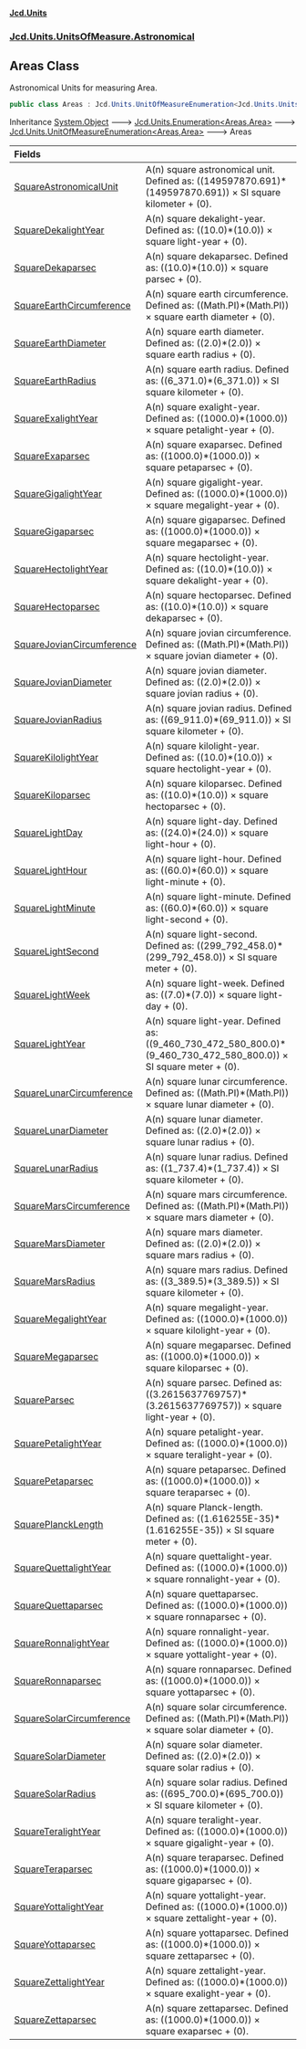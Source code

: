 #### [Jcd.Units](index.md 'index')
### [Jcd.Units.UnitsOfMeasure.Astronomical](Jcd.Units.UnitsOfMeasure.Astronomical.md 'Jcd.Units.UnitsOfMeasure.Astronomical')

## Areas Class

Astronomical Units for measuring Area.

```csharp
public class Areas : Jcd.Units.UnitOfMeasureEnumeration<Jcd.Units.UnitsOfMeasure.Astronomical.Areas, Jcd.Units.UnitTypes.Area>
```

Inheritance [System.Object](https://docs.microsoft.com/en-us/dotnet/api/System.Object 'System.Object') &#129106; [Jcd.Units.Enumeration&lt;](Enumeration_TEnumeration,T_.md 'Jcd.Units.Enumeration<TEnumeration,T>')[Areas](Areas.md 'Jcd.Units.UnitsOfMeasure.Astronomical.Areas')[,](Enumeration_TEnumeration,T_.md 'Jcd.Units.Enumeration<TEnumeration,T>')[Area](Area.md 'Jcd.Units.UnitTypes.Area')[&gt;](Enumeration_TEnumeration,T_.md 'Jcd.Units.Enumeration<TEnumeration,T>') &#129106; [Jcd.Units.UnitOfMeasureEnumeration&lt;](UnitOfMeasureEnumeration_TEnumeration,T_.md 'Jcd.Units.UnitOfMeasureEnumeration<TEnumeration,T>')[Areas](Areas.md 'Jcd.Units.UnitsOfMeasure.Astronomical.Areas')[,](UnitOfMeasureEnumeration_TEnumeration,T_.md 'Jcd.Units.UnitOfMeasureEnumeration<TEnumeration,T>')[Area](Area.md 'Jcd.Units.UnitTypes.Area')[&gt;](UnitOfMeasureEnumeration_TEnumeration,T_.md 'Jcd.Units.UnitOfMeasureEnumeration<TEnumeration,T>') &#129106; Areas

| Fields | |
| :--- | :--- |
| [SquareAstronomicalUnit](Areas.SquareAstronomicalUnit.md 'Jcd.Units.UnitsOfMeasure.Astronomical.Areas.SquareAstronomicalUnit') | A(n) square astronomical unit. Defined as: ((149597870.691)*(149597870.691)) × SI square kilometer + (0). |
| [SquareDekalightYear](Areas.SquareDekalightYear.md 'Jcd.Units.UnitsOfMeasure.Astronomical.Areas.SquareDekalightYear') | A(n) square dekalight-year. Defined as: ((10.0)*(10.0)) × square light-year + (0). |
| [SquareDekaparsec](Areas.SquareDekaparsec.md 'Jcd.Units.UnitsOfMeasure.Astronomical.Areas.SquareDekaparsec') | A(n) square dekaparsec. Defined as: ((10.0)*(10.0)) × square parsec + (0). |
| [SquareEarthCircumference](Areas.SquareEarthCircumference.md 'Jcd.Units.UnitsOfMeasure.Astronomical.Areas.SquareEarthCircumference') | A(n) square earth circumference. Defined as: ((Math.PI)*(Math.PI)) × square earth diameter + (0). |
| [SquareEarthDiameter](Areas.SquareEarthDiameter.md 'Jcd.Units.UnitsOfMeasure.Astronomical.Areas.SquareEarthDiameter') | A(n) square earth diameter. Defined as: ((2.0)*(2.0)) × square earth radius + (0). |
| [SquareEarthRadius](Areas.SquareEarthRadius.md 'Jcd.Units.UnitsOfMeasure.Astronomical.Areas.SquareEarthRadius') | A(n) square earth radius. Defined as: ((6_371.0)*(6_371.0)) × SI square kilometer + (0). |
| [SquareExalightYear](Areas.SquareExalightYear.md 'Jcd.Units.UnitsOfMeasure.Astronomical.Areas.SquareExalightYear') | A(n) square exalight-year. Defined as: ((1000.0)*(1000.0)) × square petalight-year + (0). |
| [SquareExaparsec](Areas.SquareExaparsec.md 'Jcd.Units.UnitsOfMeasure.Astronomical.Areas.SquareExaparsec') | A(n) square exaparsec. Defined as: ((1000.0)*(1000.0)) × square petaparsec + (0). |
| [SquareGigalightYear](Areas.SquareGigalightYear.md 'Jcd.Units.UnitsOfMeasure.Astronomical.Areas.SquareGigalightYear') | A(n) square gigalight-year. Defined as: ((1000.0)*(1000.0)) × square megalight-year + (0). |
| [SquareGigaparsec](Areas.SquareGigaparsec.md 'Jcd.Units.UnitsOfMeasure.Astronomical.Areas.SquareGigaparsec') | A(n) square gigaparsec. Defined as: ((1000.0)*(1000.0)) × square megaparsec + (0). |
| [SquareHectolightYear](Areas.SquareHectolightYear.md 'Jcd.Units.UnitsOfMeasure.Astronomical.Areas.SquareHectolightYear') | A(n) square hectolight-year. Defined as: ((10.0)*(10.0)) × square dekalight-year + (0). |
| [SquareHectoparsec](Areas.SquareHectoparsec.md 'Jcd.Units.UnitsOfMeasure.Astronomical.Areas.SquareHectoparsec') | A(n) square hectoparsec. Defined as: ((10.0)*(10.0)) × square dekaparsec + (0). |
| [SquareJovianCircumference](Areas.SquareJovianCircumference.md 'Jcd.Units.UnitsOfMeasure.Astronomical.Areas.SquareJovianCircumference') | A(n) square jovian circumference. Defined as: ((Math.PI)*(Math.PI)) × square jovian diameter + (0). |
| [SquareJovianDiameter](Areas.SquareJovianDiameter.md 'Jcd.Units.UnitsOfMeasure.Astronomical.Areas.SquareJovianDiameter') | A(n) square jovian diameter. Defined as: ((2.0)*(2.0)) × square jovian radius + (0). |
| [SquareJovianRadius](Areas.SquareJovianRadius.md 'Jcd.Units.UnitsOfMeasure.Astronomical.Areas.SquareJovianRadius') | A(n) square jovian radius. Defined as: ((69_911.0)*(69_911.0)) × SI square kilometer + (0). |
| [SquareKilolightYear](Areas.SquareKilolightYear.md 'Jcd.Units.UnitsOfMeasure.Astronomical.Areas.SquareKilolightYear') | A(n) square kilolight-year. Defined as: ((10.0)*(10.0)) × square hectolight-year + (0). |
| [SquareKiloparsec](Areas.SquareKiloparsec.md 'Jcd.Units.UnitsOfMeasure.Astronomical.Areas.SquareKiloparsec') | A(n) square kiloparsec. Defined as: ((10.0)*(10.0)) × square hectoparsec + (0). |
| [SquareLightDay](Areas.SquareLightDay.md 'Jcd.Units.UnitsOfMeasure.Astronomical.Areas.SquareLightDay') | A(n) square light-day. Defined as: ((24.0)*(24.0)) × square light-hour + (0). |
| [SquareLightHour](Areas.SquareLightHour.md 'Jcd.Units.UnitsOfMeasure.Astronomical.Areas.SquareLightHour') | A(n) square light-hour. Defined as: ((60.0)*(60.0)) × square light-minute + (0). |
| [SquareLightMinute](Areas.SquareLightMinute.md 'Jcd.Units.UnitsOfMeasure.Astronomical.Areas.SquareLightMinute') | A(n) square light-minute. Defined as: ((60.0)*(60.0)) × square light-second + (0). |
| [SquareLightSecond](Areas.SquareLightSecond.md 'Jcd.Units.UnitsOfMeasure.Astronomical.Areas.SquareLightSecond') | A(n) square light-second. Defined as: ((299_792_458.0)*(299_792_458.0)) × SI square meter + (0). |
| [SquareLightWeek](Areas.SquareLightWeek.md 'Jcd.Units.UnitsOfMeasure.Astronomical.Areas.SquareLightWeek') | A(n) square light-week. Defined as: ((7.0)*(7.0)) × square light-day + (0). |
| [SquareLightYear](Areas.SquareLightYear.md 'Jcd.Units.UnitsOfMeasure.Astronomical.Areas.SquareLightYear') | A(n) square light-year. Defined as: ((9_460_730_472_580_800.0)*(9_460_730_472_580_800.0)) × SI square meter + (0). |
| [SquareLunarCircumference](Areas.SquareLunarCircumference.md 'Jcd.Units.UnitsOfMeasure.Astronomical.Areas.SquareLunarCircumference') | A(n) square lunar circumference. Defined as: ((Math.PI)*(Math.PI)) × square lunar diameter + (0). |
| [SquareLunarDiameter](Areas.SquareLunarDiameter.md 'Jcd.Units.UnitsOfMeasure.Astronomical.Areas.SquareLunarDiameter') | A(n) square lunar diameter. Defined as: ((2.0)*(2.0)) × square lunar radius + (0). |
| [SquareLunarRadius](Areas.SquareLunarRadius.md 'Jcd.Units.UnitsOfMeasure.Astronomical.Areas.SquareLunarRadius') | A(n) square lunar radius. Defined as: ((1_737.4)*(1_737.4)) × SI square kilometer + (0). |
| [SquareMarsCircumference](Areas.SquareMarsCircumference.md 'Jcd.Units.UnitsOfMeasure.Astronomical.Areas.SquareMarsCircumference') | A(n) square mars circumference. Defined as: ((Math.PI)*(Math.PI)) × square mars diameter + (0). |
| [SquareMarsDiameter](Areas.SquareMarsDiameter.md 'Jcd.Units.UnitsOfMeasure.Astronomical.Areas.SquareMarsDiameter') | A(n) square mars diameter. Defined as: ((2.0)*(2.0)) × square mars radius + (0). |
| [SquareMarsRadius](Areas.SquareMarsRadius.md 'Jcd.Units.UnitsOfMeasure.Astronomical.Areas.SquareMarsRadius') | A(n) square mars radius. Defined as: ((3_389.5)*(3_389.5)) × SI square kilometer + (0). |
| [SquareMegalightYear](Areas.SquareMegalightYear.md 'Jcd.Units.UnitsOfMeasure.Astronomical.Areas.SquareMegalightYear') | A(n) square megalight-year. Defined as: ((1000.0)*(1000.0)) × square kilolight-year + (0). |
| [SquareMegaparsec](Areas.SquareMegaparsec.md 'Jcd.Units.UnitsOfMeasure.Astronomical.Areas.SquareMegaparsec') | A(n) square megaparsec. Defined as: ((1000.0)*(1000.0)) × square kiloparsec + (0). |
| [SquareParsec](Areas.SquareParsec.md 'Jcd.Units.UnitsOfMeasure.Astronomical.Areas.SquareParsec') | A(n) square parsec. Defined as: ((3.2615637769757)*(3.2615637769757)) × square light-year + (0). |
| [SquarePetalightYear](Areas.SquarePetalightYear.md 'Jcd.Units.UnitsOfMeasure.Astronomical.Areas.SquarePetalightYear') | A(n) square petalight-year. Defined as: ((1000.0)*(1000.0)) × square teralight-year + (0). |
| [SquarePetaparsec](Areas.SquarePetaparsec.md 'Jcd.Units.UnitsOfMeasure.Astronomical.Areas.SquarePetaparsec') | A(n) square petaparsec. Defined as: ((1000.0)*(1000.0)) × square teraparsec + (0). |
| [SquarePlanckLength](Areas.SquarePlanckLength.md 'Jcd.Units.UnitsOfMeasure.Astronomical.Areas.SquarePlanckLength') | A(n) square Planck-length. Defined as: ((1.616255E-35)*(1.616255E-35)) × SI square meter + (0). |
| [SquareQuettalightYear](Areas.SquareQuettalightYear.md 'Jcd.Units.UnitsOfMeasure.Astronomical.Areas.SquareQuettalightYear') | A(n) square quettalight-year. Defined as: ((1000.0)*(1000.0)) × square ronnalight-year + (0). |
| [SquareQuettaparsec](Areas.SquareQuettaparsec.md 'Jcd.Units.UnitsOfMeasure.Astronomical.Areas.SquareQuettaparsec') | A(n) square quettaparsec. Defined as: ((1000.0)*(1000.0)) × square ronnaparsec + (0). |
| [SquareRonnalightYear](Areas.SquareRonnalightYear.md 'Jcd.Units.UnitsOfMeasure.Astronomical.Areas.SquareRonnalightYear') | A(n) square ronnalight-year. Defined as: ((1000.0)*(1000.0)) × square yottalight-year + (0). |
| [SquareRonnaparsec](Areas.SquareRonnaparsec.md 'Jcd.Units.UnitsOfMeasure.Astronomical.Areas.SquareRonnaparsec') | A(n) square ronnaparsec. Defined as: ((1000.0)*(1000.0)) × square yottaparsec + (0). |
| [SquareSolarCircumference](Areas.SquareSolarCircumference.md 'Jcd.Units.UnitsOfMeasure.Astronomical.Areas.SquareSolarCircumference') | A(n) square solar circumference. Defined as: ((Math.PI)*(Math.PI)) × square solar diameter + (0). |
| [SquareSolarDiameter](Areas.SquareSolarDiameter.md 'Jcd.Units.UnitsOfMeasure.Astronomical.Areas.SquareSolarDiameter') | A(n) square solar diameter. Defined as: ((2.0)*(2.0)) × square solar radius + (0). |
| [SquareSolarRadius](Areas.SquareSolarRadius.md 'Jcd.Units.UnitsOfMeasure.Astronomical.Areas.SquareSolarRadius') | A(n) square solar radius. Defined as: ((695_700.0)*(695_700.0)) × SI square kilometer + (0). |
| [SquareTeralightYear](Areas.SquareTeralightYear.md 'Jcd.Units.UnitsOfMeasure.Astronomical.Areas.SquareTeralightYear') | A(n) square teralight-year. Defined as: ((1000.0)*(1000.0)) × square gigalight-year + (0). |
| [SquareTeraparsec](Areas.SquareTeraparsec.md 'Jcd.Units.UnitsOfMeasure.Astronomical.Areas.SquareTeraparsec') | A(n) square teraparsec. Defined as: ((1000.0)*(1000.0)) × square gigaparsec + (0). |
| [SquareYottalightYear](Areas.SquareYottalightYear.md 'Jcd.Units.UnitsOfMeasure.Astronomical.Areas.SquareYottalightYear') | A(n) square yottalight-year. Defined as: ((1000.0)*(1000.0)) × square zettalight-year + (0). |
| [SquareYottaparsec](Areas.SquareYottaparsec.md 'Jcd.Units.UnitsOfMeasure.Astronomical.Areas.SquareYottaparsec') | A(n) square yottaparsec. Defined as: ((1000.0)*(1000.0)) × square zettaparsec + (0). |
| [SquareZettalightYear](Areas.SquareZettalightYear.md 'Jcd.Units.UnitsOfMeasure.Astronomical.Areas.SquareZettalightYear') | A(n) square zettalight-year. Defined as: ((1000.0)*(1000.0)) × square exalight-year + (0). |
| [SquareZettaparsec](Areas.SquareZettaparsec.md 'Jcd.Units.UnitsOfMeasure.Astronomical.Areas.SquareZettaparsec') | A(n) square zettaparsec. Defined as: ((1000.0)*(1000.0)) × square exaparsec + (0). |
